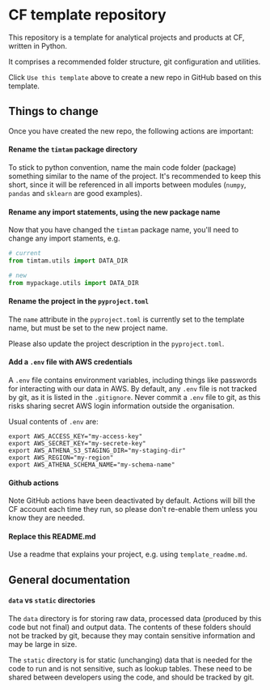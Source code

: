 # CF template repository

This repository is a template for analytical projects and products at CF, written in Python.

It comprises a recommended folder structure, git configuration and utilities.

Click `Use this template` above to create a new repo in GitHub based on this template.

## Things to change
Once you have created the new repo, the following actions are important:

#### Rename the `timtam` package directory
To stick to python convention, name the main code folder (package) something similar to the name of the project. 
It's recommended to keep this short, since it will be referenced in all imports between modules 
(`numpy`, `pandas` and `sklearn` are good examples).

#### Rename any import statements, using the new package name
Now that you have changed the `timtam` package name, you'll need to change any import staments, e.g.

```python
# current
from timtam.utils import DATA_DIR

# new
from mypackage.utils import DATA_DIR
```

#### Rename the project in the `pyproject.toml`
The `name` attribute in the `pyproject.toml` is currently set to the template name, but must be set to the new project name.

Please also update the project description in the `pyproject.toml`.

#### Add a `.env` file with AWS credentials
A `.env` file contains environment variables, including things like passwords for interacting with our data in AWS.
By default, any `.env` file is not tracked by git, as it is listed in the `.gitignore`.
Never commit a `.env` file to git, as this risks sharing secret AWS login information outside the organisation.

Usual contents of `.env` are:

```
export AWS_ACCESS_KEY="my-access-key"
export AWS_SECRET_KEY="my-secrete-key"
export AWS_ATHENA_S3_STAGING_DIR="my-staging-dir"
export AWS_REGION="my-region"
export AWS_ATHENA_SCHEMA_NAME="my-schema-name"
```


#### Github actions
Note GitHub actions have been deactivated by default.
Actions will bill the CF account each time they run, so please don't re-enable them unless you know they are needed.

#### Replace this README.md
Use a readme that explains your project, e.g. using `template_readme.md`.


## General documentation

#### `data` vs `static` directories
The `data` directory is for storing raw data, processed data (produced by this code but not final) and output data.
The contents of these folders should not be tracked by git,
because they may contain sensitive information and may be large in size.

The `static` directory is for static (unchanging) data that is needed for the code to run and is not sensitive,
such as lookup tables. These need to be shared between developers using the code, and should be tracked by git.

